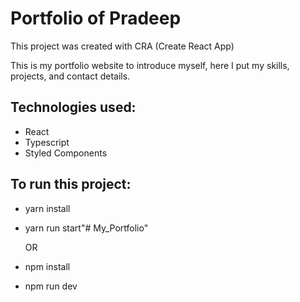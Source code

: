# Portfolio of Pradeep 
 
This project was created with CRA (Create React App)

This is my portfolio website to introduce myself, here I put my skills, projects, and contact details.

## Technologies used:
- React
- Typescript
- Styled Components
 
## To run this project:
- yarn install
- yarn run start"# My_Portfolio" 

   OR

- npm install
- npm run dev